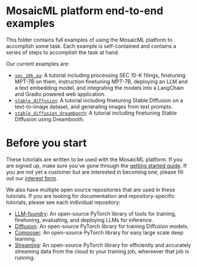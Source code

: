 # MosaicML platform end-to-end examples

This folder contains full examples of using the MosaicML platform to accomplish some task. Each example is self-contained and contains a series of steps to accomplish the task at hand.

Our current examples are:
- [`sec_10k_qa`](./sec_10k_qa/): A tutorial including processing SEC 10-K filings, finetuning MPT-7B on them, instruction finetuning MPT-7B, deploying an LLM and a text embedding model, and integrating the models into a LangChain and Gradio powered web application.
- [`stable_diffusion`](./stable_diffusion/): A tutorial including finetuning Stable Diffusion on a text-to-image dataset, and generating images from text prompts.
- [`stable_diffusion_dreambooth`](./stable_diffusion_dreambooth/): A tutorial including finetuning Stable Diffusion using Dreambooth.

# Before you start

These tutorials are written to be used with the MosaicML platform. If you are signed up, make sure you've gone through the [getting started guide](https://docs.mosaicml.com/projects/mcli/en/latest/quick_start/getting_started.html). If you are not yet a customer but are interested in becoming one, please fill out our [interest form](https://forms.mosaicml.com/demo?utm_source=home&utm_medium=mosaicml.com&utm_campaign=always-on).

We also have multiple open source repositories that are used in these tutorials. If you are looking for documentation and repository-specific tutorials, please see each individual repository:

- [LLM-foundry](https://github.com/mosaicml/llm-foundry): An open-source PyTorch library of tools for training, finetuning, evaluating, and deploying LLMs for inference.
- [Diffusion](https://github.com/mosaicml/diffusion): An open-source PyTorch library for training Diffusion models.
- [Composer](https://github.com/mosaicml/composer): An open-source PyTorch library for easy large scale deep learning.
- [Streaming](https://github.com/mosaicml/streaming): An open-source PyTorch library for efficiently and accurately streaming data from the cloud to your training job, whereever that job is running.
